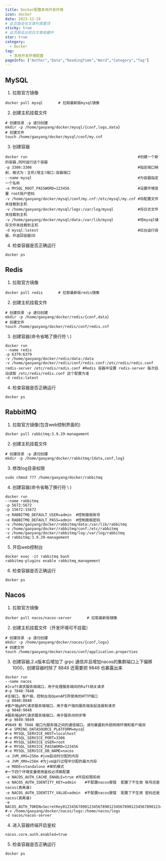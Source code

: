 ```yaml
---
title: Docker配置本地开发环境
icon: docker
date: 2023-12-18
# 此页面会在文章列表置顶
sticky: true
# 此页面会出现在文章收藏中
star: true
category:
  - Docker
tag:
  - 本地开发环境配置
pageInfo: ["Author","Date","ReadingTime","Word","Category","Tag"]
---
```


## MySQL
1. 拉取官方镜像
```shell
docker pull mysql       # 拉取最新版mysql镜像
```
2. 创建主机挂载文件
```shell
# 创建目录 -p 递归创建
mkdir -p /home/gaoyang/docker/mysql/{conf,logs,data}
# 创建文件
touch /home/gaoyang/docker/mysql/conf/my.cnf
```
3. 创建容器
```shell
docker run                                                  #创建一个新的容器,同时运行这个容器
-p 3306:3306                                                #指定端口映射，格式为：主机(宿主)端口:容器端口
--name mysql                                                #为容器指定一个名称
-e MYSQL_ROOT_PASSWORD=123456                               #设置环境变量 root账户密码
-v /home/gaoyang/docker/mysql/conf/my.cnf:/etc/mysql/my.cnf #将配置文件夹挂载到主机
-v /home/gaoyang/docker/mysql/logs:/var/log/mysql           #将日志文件夹挂载到主机
-v /home/gaoyang/docker/mysql/data:/var/lib/mysql           #将mysql储存文件夹挂载到主机
-d mysql:latest                                             #后台运行容器，并返回容器ID                                          
```
4. 检查容器是否正确运行
```shell
docker ps
```

## Redis
1. 拉取官方镜像
```shell
docker pull redis       # 拉取最新版redis镜像
```
2. 创建主机挂载文件
```shell
# 创建目录 -p 递归创建
mkdir -p /home/gaoyang/docker/redis/{conf,data}
# 创建文件
touch /home/gaoyang/docker/redis/conf/redis.cnf
```
3. 创建容器(命令省略了换行符 \ )
```shell
docker run 
--name redis 
-p 6379:6379 
-v /home/gaoyang/docker/redis/data:/data 
-v /home/gaoyang/docker/redis/conf/redis.conf:/etc/redis/redis.conf 
redis-server /etc/redis/redis.conf #Redis 容器中设置 redis-server 每次启动读取 /etc/redis/redis.conf 这个配置为准
-d redis:latest   
```
4. 检查容器是否正确运行
```shell
docker ps
```

## RabbitMQ
1. 拉取官方镜像(包含web控制界面的)
```shell
docker pull rabbitmq:3.9.29-management
```
2. 创建主机挂载文件
```shell
# 创建目录 -p 递归创建
mkdir -p /home/gaoyang/docker/rabbitmq/{data,conf,log}
```
3. 修改log目录权限
```shell
sudo chmod 777 /home/gaoyang/docker/rabbitmq
```
4. 创建容器(命令省略了换行符 \ )
```shell
docker run 
--name rabbitmq 
-p 5672:5672 
-p 15672:15672
-e RABBITMQ_DEFAULT_USER=admin  #控制面板账号
-e RABBITMQ_DEFAULT_PASS=admin  #控制面板密码
-v /home/gaoyang/docker/rabbitmq/data:/var/lib/rabbitmq
-v /home/gaoyang/docker/rabbitmq/conf:/etc/rabbitmq
-v /home/gaoyang/docker/rabbitmq/log:/var/log/rabbitmq
-d rabbitmq:3.9.29-management
```
5. 开启web控制台
```shell
docker exec -it rabbitmq bash
rabbitmq-plugins enable rabbitmq_management
```
6. 检查容器是否正确运行
```shell
docker ps
```

## Nacos
1. 拉取官方镜像
```shell
docker pull nacos/nacos-server       # 拉取最新版镜像
```
2. 创建主机挂载文件（开发环境可不挂载）
```shell
# 创建目录 -p 递归创建
mkdir -p /home/gaoyang/docker/nacos/{conf,logs}
# 创建文件
touch /home/gaoyang/docker/nacos/conf/application.properties
```
3. 创建容器,2.x版本后增加了 grpc 通信并且增加nacos的集群端口上下偏移1000，创建容器时除了 8848 还需要把 9848 也暴露出来
```shell
docker run 
--name nacos 
#Jraft请求服务端端口，用于处理服务端间的Raft相关请求
#-p 7848:7848
#主端口，客户端、控制台及OpenAPI所使用的HTTP端口
-p 8848:8848
#客户端gRPC请求服务端端口，用于客户端向服务端发起连接和请求
-p 9848:9848 
#服务端gRPC请求服务端端口，用于服务间同步等
#-p 9849:9849
#9849 和 7848 端口为服务端之间的通信端口，请勿暴露到外部网络环境和客户端测
#-e SPRING_DATASOURCE_PLATFORM=mysql 
#-e MYSQL_SERVICE_HOST=localhost 
#-e MYSQL_SERVICE_PORT=3306 
#-e MYSQL_SERVICE_USER=root 
#-e MYSQL_SERVICE_PASSWORD=123456 
#-e MYSQL_SERVICE_DB_NAME=nacos 
-e JVM_XMS=256m #jvm启动时分配的内存
-e JVM_XMX=256m #为jvm运行过程中分配的最大内存
-e MODE=standalone #单机模式
#一下四个环境变量使用鉴权必须都配置
-e NACOS_AUTH_CACHE_ENABLE=true #开启权限系统
-e NACOS_AUTH_IDENTITY_KEY=admin    #不配置nacos报错  配置了不生效 账号还是nacos(真离谱)
-e NACOS_AUTH_IDENTITY_VALUE=admin  #不配置nacos报错  配置了不生效 密码还是nacos(真离谱)
-e NACOS_AUTH_TOKEN=SecretKey012345678901234567890123456789012345678901234567890123456789
#-v /home/gaoyang/docker/nacos/logs:/home/nacos/logs
-d nacos/nacos-server
```
4. 进入容器终端开启鉴权
```properties
nacos.core.auth.enabled=true
```
5. 检查容器是否正确运行
```shell
docker ps
```




